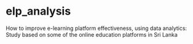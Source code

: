 # elp_analysis
How to improve e-learning platform effectiveness, using data analytics: Study based on some of the online education platforms in Sri Lanka

